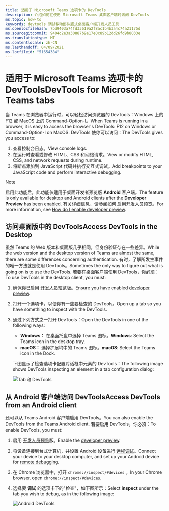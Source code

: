 ```yaml
---
title: 适用于 Microsoft Teams 选项卡的 DevTools
description: 介绍如何在使用 Microsoft Teams 桌面客户端时访问 DevTools
ms.topic: how-to
keywords: devtools 调试移动部件版式桌面客户端开发人员工具
ms.openlocfilehash: 7bd9403a74fd33619a2f8ac1b4b3a4c74a21175d
ms.sourcegitcommit: 9404c2e3a30887b9e17e0c89b12dd26fd9b8033e
ms.translationtype: MT
ms.contentlocale: zh-CN
ms.lasthandoff: 04/09/2021
ms.locfileid: "51654384"
---
```

# <a name="devtools-for-microsoft-teams-tabs"></a><span data-ttu-id="78b96-104">适用于 Microsoft Teams 选项卡的 DevTools</span><span class="sxs-lookup"><span data-stu-id="78b96-104">DevTools for Microsoft Teams tabs</span></span>

<span data-ttu-id="78b96-105">当 Teams 在浏览器中运行时，可以轻松访问浏览器的 DevTools：Windows 上的 F12 或 MacOS 上的 Command-Option-I。</span><span class="sxs-lookup"><span data-stu-id="78b96-105">When Teams is running in a browser, it is easy to access the browser's DevTools: F12 on Windows or Command-Option-I on MacOS.</span></span> <span data-ttu-id="78b96-106">DevTools 使你可以访问：</span><span class="sxs-lookup"><span data-stu-id="78b96-106">The DevTools gives you access to:</span></span>

1. <span data-ttu-id="78b96-107">查看控制台日志。</span><span class="sxs-lookup"><span data-stu-id="78b96-107">View console logs.</span></span>
1. <span data-ttu-id="78b96-108">在运行时查看或修改 HTML、CSS 和网络请求。</span><span class="sxs-lookup"><span data-stu-id="78b96-108">View or modify HTML, CSS, and network requests during runtime.</span></span>
1. <span data-ttu-id="78b96-109">将断点添加到 JavaScript 代码并执行交互式调试。</span><span class="sxs-lookup"><span data-stu-id="78b96-109">Add breakpoints to your JavaScript code and perform interactive debugging.</span></span>

> [!NOTE]
> <span data-ttu-id="78b96-110">启用此功能后，此功能仅适用于桌面开发者预览版 **Android** 客户端。</span><span class="sxs-lookup"><span data-stu-id="78b96-110">The feature is only available for desktop and Android clients after the **Developer Preview** has been enabled.</span></span> <span data-ttu-id="78b96-111">有关详细信息，请参阅如何 [启用开发人员预览](~/resources/dev-preview/developer-preview-intro.md)。</span><span class="sxs-lookup"><span data-stu-id="78b96-111">For more information, see [How do I enable developer preview](~/resources/dev-preview/developer-preview-intro.md).</span></span>

## <a name="access-devtools-in-the-desktop"></a><span data-ttu-id="78b96-112">访问桌面版中的 DevTools</span><span class="sxs-lookup"><span data-stu-id="78b96-112">Access DevTools in the Desktop</span></span>

<span data-ttu-id="78b96-113">虽然 Teams 的 Web 版本和桌面版几乎相同，但身份验证存在一些差异。</span><span class="sxs-lookup"><span data-stu-id="78b96-113">While the web version and the desktop version of Teams are almost the same, there are some differences concerning authentication.</span></span> <span data-ttu-id="78b96-114">有时，了解所发生事件的唯一方法就是使用 DevTools。</span><span class="sxs-lookup"><span data-stu-id="78b96-114">Sometimes the only way to figure out what is going on is to use the DevTools.</span></span> <span data-ttu-id="78b96-115">若要在桌面客户端使用 DevTools，你必须：</span><span class="sxs-lookup"><span data-stu-id="78b96-115">To use DevTools in the desktop client, you must:</span></span>

1. <span data-ttu-id="78b96-116">确保你已启用 [开发人员预览](~/resources/dev-preview/developer-preview-intro.md)版。</span><span class="sxs-lookup"><span data-stu-id="78b96-116">Ensure you have enabled [developer preview](~/resources/dev-preview/developer-preview-intro.md).</span></span>
1. <span data-ttu-id="78b96-117">打开一个选项卡，以便你有一些要检查的 DevTools。</span><span class="sxs-lookup"><span data-stu-id="78b96-117">Open up a tab so you have something to inspect with the DevTools.</span></span>
1. <span data-ttu-id="78b96-118">通过下列方式之一打开 DevTools：</span><span class="sxs-lookup"><span data-stu-id="78b96-118">Open the DevTools in one of the following ways:</span></span>
    * <span data-ttu-id="78b96-119">**Windows：** 在桌面托盘中选择 Teams 图标。</span><span class="sxs-lookup"><span data-stu-id="78b96-119">**Windows**: Select the Teams icon in the desktop tray.</span></span>
    * <span data-ttu-id="78b96-120">**macOS：** 选择扩展坞中的 Teams 图标。</span><span class="sxs-lookup"><span data-stu-id="78b96-120">**macOS**: Select the Teams icon in the Dock.</span></span>
 
   <span data-ttu-id="78b96-121">下图显示了检查选项卡配置对话框中元素的 DevTools：</span><span class="sxs-lookup"><span data-stu-id="78b96-121">The following image shows DevTools inspecting an element in a tab configuration dialog:</span></span>

   ![Tab 和 DevTools](~/assets/images/dev-preview/tab-and-devtools.png)

## <a name="access-devtools-from-an-android-client"></a><span data-ttu-id="78b96-123">从 Android 客户端访问 DevTools</span><span class="sxs-lookup"><span data-stu-id="78b96-123">Access DevTools from an Android client</span></span>

<span data-ttu-id="78b96-124">还可以从 Teams Android 客户端启用 DevTools。</span><span class="sxs-lookup"><span data-stu-id="78b96-124">You can also enable the DevTools from the Teams Android client.</span></span> <span data-ttu-id="78b96-125">若要启用 DevTools，你必须：</span><span class="sxs-lookup"><span data-stu-id="78b96-125">To enable DevTools, you must:</span></span>

1. <span data-ttu-id="78b96-126">启用 [开发人员预览](~/resources/dev-preview/developer-preview-intro.md)版。</span><span class="sxs-lookup"><span data-stu-id="78b96-126">Enable the [developer preview](~/resources/dev-preview/developer-preview-intro.md).</span></span>
1. <span data-ttu-id="78b96-127">将设备连接到台式计算机，并设置 Android 设备进行 [远程调试](https://developers.google.com/web/tools/chrome-devtools/remote-debugging/)。</span><span class="sxs-lookup"><span data-stu-id="78b96-127">Connect your device to your desktop computer, and set up your Android device for [remote debugging](https://developers.google.com/web/tools/chrome-devtools/remote-debugging/).</span></span>
1. <span data-ttu-id="78b96-128">在 Chrome 浏览器中，打开 `chrome://inspect/#devices` 。</span><span class="sxs-lookup"><span data-stu-id="78b96-128">In your Chrome browser, open `chrome://inspect/#devices`.</span></span>
1. <span data-ttu-id="78b96-129">选择要 **调试** 的选项卡下的"检查"，如下图所示：</span><span class="sxs-lookup"><span data-stu-id="78b96-129">Select **inspect** under the tab you wish to debug, as in the following image:</span></span>

   ![Android DevTools](~/assets/images/android-devtools.png)
